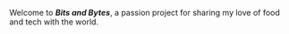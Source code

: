 Welcome to ***Bits and Bytes***, a passion project for sharing my love of food and tech with the world.
